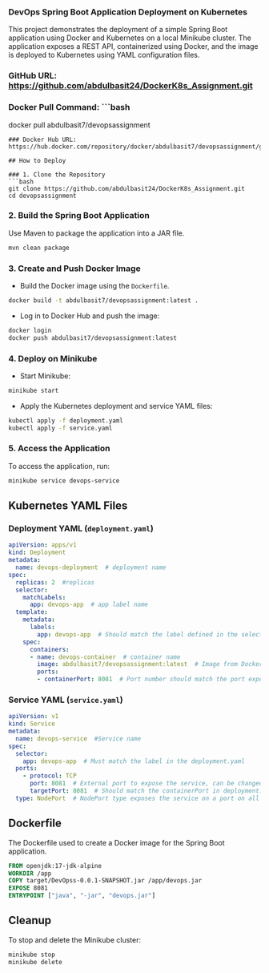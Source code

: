 ### DevOps Spring Boot Application Deployment on Kubernetes

This project demonstrates the deployment of a simple Spring Boot application using Docker and Kubernetes on a local Minikube cluster.
The application exposes a REST API, containerized using Docker, and the image is deployed to Kubernetes using YAML configuration files.

### GitHub URL: https://github.com/abdulbasit24/DockerK8s_Assignment.git
### Docker Pull Command: ```bash 
docker pull abdulbasit7/devopsassignment 
```
### Docker Hub URL: https://hub.docker.com/repository/docker/abdulbasit7/devopsassignment/general

## How to Deploy

### 1. Clone the Repository
```bash
git clone https://github.com/abdulbasit24/DockerK8s_Assignment.git
cd devopsassignment
```

### 2. Build the Spring Boot Application
Use Maven to package the application into a JAR file.
```bash
mvn clean package
```

### 3. Create and Push Docker Image

- Build the Docker image using the `Dockerfile`.
```bash
docker build -t abdulbasit7/devopsassignment:latest .
```

- Log in to Docker Hub and push the image:
```bash
docker login
docker push abdulbasit7/devopsassignment:latest
```

### 4. Deploy on Minikube

- Start Minikube:
```bash
minikube start
```

- Apply the Kubernetes deployment and service YAML files:
```bash
kubectl apply -f deployment.yaml
kubectl apply -f service.yaml
```

### 5. Access the Application

To access the application, run:
```bash
minikube service devops-service
```

## Kubernetes YAML Files

### Deployment YAML (`deployment.yaml`)
```yaml
apiVersion: apps/v1
kind: Deployment
metadata:
  name: devops-deployment  # deployment name
spec:
  replicas: 2  #replicas
  selector:
    matchLabels:
      app: devops-app  # app label name
  template:
    metadata:
      labels:
        app: devops-app  # Should match the label defined in the selector
    spec:
      containers:
      - name: devops-container  # container name
        image: abdulbasit7/devopsassignment:latest  # Image from Docker Hub
        ports:
        - containerPort: 8081  # Port number should match the port exposed in the Dockerfile image
```

### Service YAML (`service.yaml`)
```yaml
apiVersion: v1
kind: Service
metadata:
  name: devops-service  #Service name
spec:
  selector:
    app: devops-app  # Must match the label in the deployment.yaml
  ports:
    - protocol: TCP
      port: 8081  # External port to expose the service, can be changed
      targetPort: 8081  # Should match the containerPort in deployment.yaml
  type: NodePort  # NodePort type exposes the service on a port on all nodes
```

## Dockerfile

The Dockerfile used to create a Docker image for the Spring Boot application.

```Dockerfile
FROM openjdk:17-jdk-alpine
WORKDIR /app
COPY target/DevOpss-0.0.1-SNAPSHOT.jar /app/devops.jar
EXPOSE 8081
ENTRYPOINT ["java", "-jar", "devops.jar"]
```

## Cleanup

To stop and delete the Minikube cluster:
```bash
minikube stop
minikube delete
```
